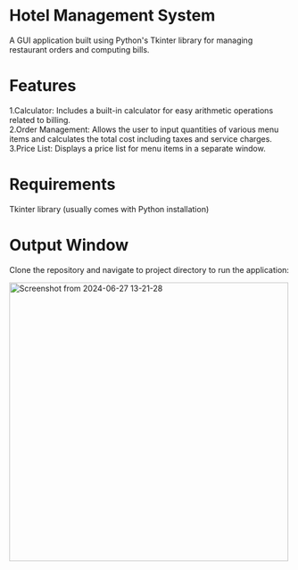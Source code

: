 #  Hotel Management System

A GUI application built using Python's Tkinter library for managing restaurant orders and computing bills.

# Features

1.Calculator: Includes a built-in calculator for easy arithmetic operations related to billing.<br/>
2.Order Management: Allows the user to input quantities of various menu items and calculates the total cost including taxes and service charges.<br/>
3.Price List: Displays a price list for menu items in a separate window.<br/>

# Requirements

Tkinter library (usually comes with Python installation)

# Output Window

Clone the repository and navigate to project directory to run the application:</br>

<img width="500" alt="Screenshot from 2024-06-27 13-21-28" src="https://github.com/bhushana19/HotelManagementSystem/assets/173981755/f5de5d5d-9297-42de-98ed-ab0390080fa7"><br/>
